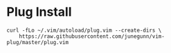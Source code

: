 # Plug Install
```
curl -fLo ~/.vim/autoload/plug.vim --create-dirs \
    https://raw.githubusercontent.com/junegunn/vim-plug/master/plug.vim
```
